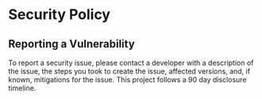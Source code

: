 # Security Policy

## Reporting a Vulnerability

To report a security issue, please contact a developer with a description of the issue, the steps you took to create the
issue, affected versions, and, if known, mitigations for the issue. This project follows a 90 day disclosure timeline.

